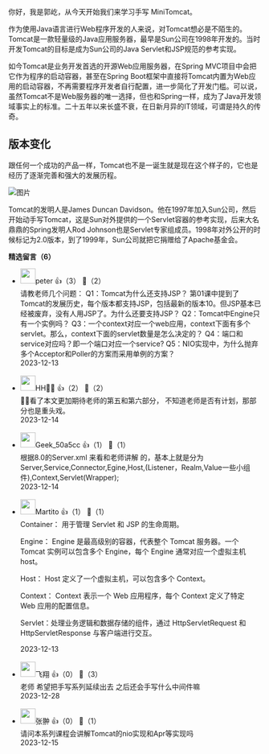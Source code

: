你好，我是郭屹，从今天开始我们来学习手写 MiniTomcat。

作为使用Java语言进行Web程序开发的人来说，对Tomcat想必是不陌生的。Tomcat是一款轻量级的Java应用服务器，最早是Sun公司在1998年开发的。当时开发Tomcat的目标是成为Sun公司的Java Servlet和JSP规范的参考实现。

如今Tomcat是业务开发首选的开源Web应用服务器，在Spring MVC项目中会把它作为程序的启动容器，甚至在Spring Boot框架中直接将Tomcat内置为Web应用的启动容器，不再需要程序开发者自行配置，进一步简化了开发门槛。可以说，虽然Tomcat不是Web服务器的唯一选择，但也和Spring一样，成为了Java开发领域事实上的标准。二十五年以来长盛不衰，在日新月异的IT领域，可谓是持久的传奇。

## 版本变化

跟任何一个成功的产品一样，Tomcat也不是一诞生就是现在这个样子的，它也是经历了逐渐完善和强大的发展历程。

![图片](https://static001.geekbang.org/resource/image/yy/ce/yy534ab3e199fe942495da89ab56bece.png?wh=1920x981 "图片源自网络")

Tomcat的发明人是James Duncan Davidson。他在1997年加入Sun公司，然后开始动手写Tomcat，这是Sun对外提供的一个Servlet容器的参考实现，后来大名鼎鼎的Spring发明人Rod Johnson也是Servlet专家组成员。1998年对外公开的时候标记为2.0版本，到了1999年，Sun公司就把它捐赠给了Apache基金会。
<div><strong>精选留言（6）</strong></div><ul>
<li><img src="https://static001.geekbang.org/account/avatar/00/10/25/87/f3a69d1b.jpg" width="30px"><span>peter</span> 👍（3） 💬（2）<div>请教老师几个问题：
Q1：Tomcat为什么还支持JSP？
第01课中提到了Tomcat的发展历史，每个版本都支持JSP，包括最新的版本10。但JSP基本已经被废弃，没有人用JSP了。为什么还要支持JSP？
Q2：Tomcat中Engine只有一个实例吗？
Q3：一个context对应一个web应用，context下面有多个servlet。那么，context下面的servlet数量是怎么决定的？
Q4：端口和service对应吗？即一个端口对应一个service?
Q5：NIO实现中，为什么抛弃多个Acceptor和Poller的方案而采用单例的方案？</div>2023-12-13</li><br/><li><img src="https://static001.geekbang.org/account/avatar/00/11/4c/6e/5435e214.jpg" width="30px"><span>HH🐷🐠</span> 👍（2） 💬（2）<div>🌝🌝看了本文更加期待老师的第五和第六部分， 不知道老师是否有计划，那部分也是重头戏。</div>2023-12-14</li><br/><li><img src="" width="30px"><span>Geek_50a5cc</span> 👍（1） 💬（1）<div>根据8.0的Server.xml 来看和老师讲解 的，基本上就是分为 Server,Service,Connector,Egine,Host,(Listener，Realm,Value一些小组件),Context,Servlet(Wrapper);</div>2023-12-14</li><br/><li><img src="https://static001.geekbang.org/account/avatar/00/30/64/62/8b20c551.jpg" width="30px"><span>Martito</span> 👍（1） 💬（1）<div>Container： 用于管理 Servlet 和 JSP 的生命周期。

Engine： Engine 是最高级别的容器，代表整个 Tomcat 服务器。一个 Tomcat 实例可以包含多个 Engine，每个 Engine 通常对应一个虚拟主机host。

Host： Host 定义了一个虚拟主机，可以包含多个 Context。

Context： Context 表示一个 Web 应用程序，每个 Context 定义了特定 Web 应用的配置信息。

Servlet：处理业务逻辑和数据存储的组件，通过 HttpServletRequest 和 HttpServletResponse 与客户端进行交互。</div>2023-12-13</li><br/><li><img src="https://static001.geekbang.org/account/avatar/00/10/4e/1b/f4b786b9.jpg" width="30px"><span>飞翔</span> 👍（0） 💬（3）<div>老师 希望把手写系列延续出去 之后还会手写什么中间件嘛</div>2023-12-28</li><br/><li><img src="https://static001.geekbang.org/account/avatar/00/12/ef/e8/076a6f59.jpg" width="30px"><span>张翀</span> 👍（0） 💬（1）<div>请问本系列课程会讲解Tomcat的nio实现和Apr等实现吗</div>2023-12-15</li><br/>
</ul>